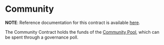 # Community

**NOTE**: Reference documentation for this contract is available [here](https://docs.anchorprotocol.com/smart-contracts/anchor-token/community).

The Community Contract holds the funds of the [Community Pool](https://docs.anchorprotocol.com/protocol/anchor-governance), which can be spent through a governance poll.
